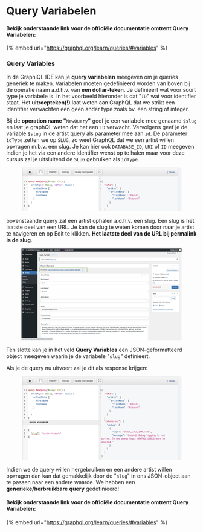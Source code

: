 # Query Variabelen

#### Bekijk onderstaande link voor de officiële documentatie omtrent Query Variabelen:

{% embed url="https://graphql.org/learn/queries/#variables" %}

### Query Variables

In de GraphiQL IDE kan je **query variabelen** meegeven om je queries generiek te maken. Variabelen moeten gedefinieerd worden van boven bij de operatie naam a.d.h.v. van **een dollar-teken**. Je definieert wat voor soort type je variabele is. In het voorbeeld hieronder is dat "`ID`" wat voor identifier staat. Het **uitroepteken(!)** laat weten aan GraphQL dat we strikt een identifier verwachten een geen ander type zoals bv. een string of integer.

Bij de **operation name "**`NewQuery`**"** geef je een variabele mee genaamd `$slug` en laat je graphQL weten dat het een `ID` verwacht. Vervolgens geef je de variable  `$slug` in de artist query als parameter mee aan `id`. De parameter `idType` zetten we op `SLUG`, zo weet GraphQL dat we een artist willen opvragen m.b.v. een slug. Je kan hier ook `DATABASE_ID`, `URI` of `ID` meegeven indien je het via een andere identifier wenst op te halen maar voor deze cursus zal je uitsluitend de `SLUG` gebruiken als `idType`.

<figure><img src="../../../.gitbook/assets/image (158).png" alt=""><figcaption></figcaption></figure>

bovenstaande query zal een artist ophalen a.d.h.v. een slug. Een slug is het laatste deel van een URL. Je kan de slug te weten komen door naar je artist te navigeren en op Edit te klikken. **Het laatste deel van de URL bij permalink is de slug**.&#x20;

<figure><img src="../../../.gitbook/assets/image (220).png" alt=""><figcaption></figcaption></figure>

Ten slotte kan je in het veld **Query Variables** een JSON-geformatteerd object meegeven waarin je de variabele "`slug`" definieert.

Als je de query nu uitvoert zal je dit als response krijgen:

<figure><img src="../../../.gitbook/assets/image (167).png" alt=""><figcaption></figcaption></figure>

Indien we de query willen hergebruiken en een andere artist willen opvragen dan kan dat gemakkelijk door de "`slug`" in ons JSON-object aan te passen naar een andere waarde. We hebben een **generieke/herbruikbare** **query** gedefinieerd!

#### Bekijk onderstaande link voor de officiële documentatie omtrent Query Variabelen:

{% embed url="https://graphql.org/learn/queries/#variables" %}
